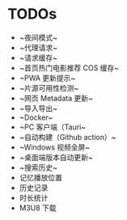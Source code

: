 # TODOs

- ~夜间模式~
- ~代理请求~
- ~请求缓存~
- ~首页热门电影推荐 COS 缓存~
- ~PWA 更新提示~
- ~片源可用性检测~
- ~网页 Metadata 更新~
- ~导入导出~
- ~Docker~
- ~PC 客户端（Tauri~
- ~自动构建（Github action）~
- ~Windows 视频全屏~
- ~桌面端版本自动更新~
- ~搜索历史~
- 记忆播放位置
- 历史记录
- 时长统计
- M3U8 下载
